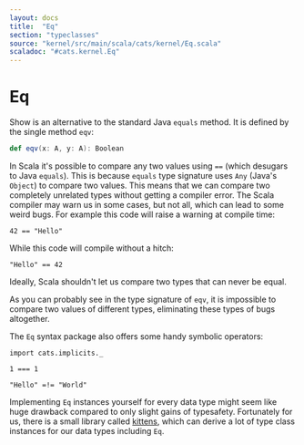 ```yaml
---
layout: docs
title:  "Eq"
section: "typeclasses"
source: "kernel/src/main/scala/cats/kernel/Eq.scala"
scaladoc: "#cats.kernel.Eq"
---
```


# Eq

Show is an alternative to the standard Java `equals` method.
It is defined by the single method `eqv`:

```scala
def eqv(x: A, y: A): Boolean
```

In Scala it's possible to compare any two values using `==` (which desugars to Java `equals`).
This is because `equals` type signature uses `Any` (Java's `Object`) to compare two values.
This means that we can compare two completely unrelated types without getting a compiler error.
The Scala compiler may warn us in some cases, but not all, which can lead to some weird bugs.
For example this code will raise a warning at compile time:


```tut:book:fail
42 == "Hello"
```

While this code will compile without a hitch:

```tut:book
"Hello" == 42
```

Ideally, Scala shouldn't let us compare two types that can never be equal.

As you can probably see in the type signature of `eqv`, it is impossible to compare two values of different types,
eliminating these types of bugs altogether.

The `Eq` syntax package also offers some handy symbolic operators:

```tut:book
import cats.implicits._

1 === 1

"Hello" =!= "World"
```

Implementing `Eq` instances yourself for every data type might seem like huge drawback compared to only slight gains of typesafety.
Fortunately for us, there is a small library called [kittens](https://github.com/milessabin/kittens), which can derive a lot of type class instances for our data types including `Eq`.
